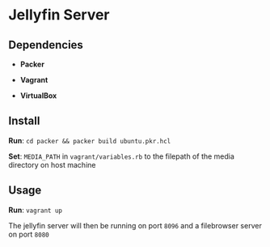 # Jellyfin Server

## Dependencies

* **Packer**

* **Vagrant**

* **VirtualBox**

## Install

**Run**: `cd packer && packer build ubuntu.pkr.hcl`

**Set**: `MEDIA_PATH` in `vagrant/variables.rb` to the filepath of the media directory on host machine

## Usage

**Run**: `vagrant up`

The jellyfin server will then be running on port `8096` and a filebrowser server on port `8080`